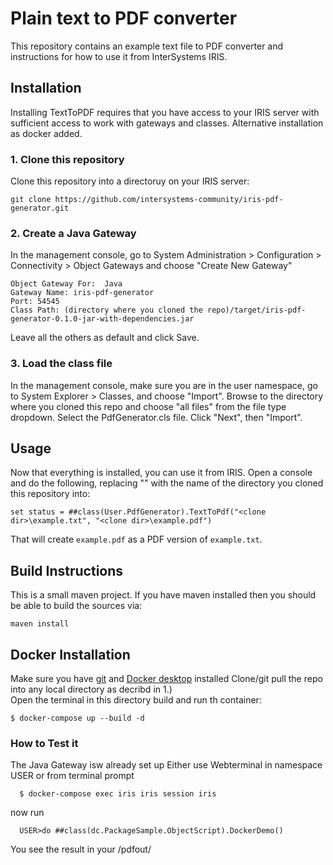# Plain text to PDF converter

This repository contains an example text file to PDF converter and instructions for how to use it from InterSystems IRIS.

## Installation

Installing TextToPDF requires that you have access to your IRIS server with sufficient access to work with gateways and classes.
Alternative installation as docker added.

### 1. Clone this repository

Clone this repository into a directoruy on your IRIS server:

```
git clone https://github.com/intersystems-community/iris-pdf-generator.git
```

### 2. Create a Java Gateway

In the management console, go to System Administration > Configuration > Connectivity > Object Gateways and choose "Create New Gateway"

```
Object Gateway For:  Java
Gateway Name: iris-pdf-generator
Port: 54545
Class Path: (directory where you cloned the repo)/target/iris-pdf-generator-0.1.0-jar-with-dependencies.jar
```

Leave all the others as default and click Save.

### 3. Load the class file

In the management console, make sure you are in the user namespace, go to System Explorer > Classes, and choose "Import".  Browse to the directory where you cloned this repo and choose "all files" from the file type dropdown.  Select the PdfGenerator.cls file.  Click "Next", then "Import".

## Usage

Now that everything is installed, you can use it from IRIS.  Open a console and do the following, replacing "<clone dir>" with the name of the directory you cloned this repository into:

```
set status = ##class(User.PdfGenerator).TextToPdf("<clone dir>\example.txt", "<clone dir>\example.pdf")
```

That will create `example.pdf` as a PDF version of `example.txt`.

## Build Instructions

This is a small maven project.  If you have maven installed then you should be able to build the sources via:

```
maven install
```
  
## Docker Installation
Make sure you have [git](https://git-scm.com/book/en/v2/Getting-Started-Installing-Git) and [Docker desktop](https://www.docker.com/products/docker-desktop) installed 
Clone/git pull the repo into any local directory as decribd in 1.)  
Open the terminal in this directory build and run th container:
~~~
$ docker-compose up --build -d 
~~~
### How to Test it
The Java Gateway isw already set up 
Either use Webterminal in namespace USER or from terminal prompt 
~~~
  $ docker-compose exec iris iris session iris
~~~
now run 
~~~
  USER>do ##class(dc.PackageSample.ObjectScript).DockerDemo()
~~~
You see the result in your <clonedirectory>/pdfout/
  
  

